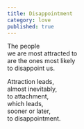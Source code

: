 ```yaml
---
title: Disappointment
category: love
published: true
---
```


The people   
we are most attracted to  
are the ones most likely  
to disappoint us.  
  
Attraction leads,  
almost inevitably,  
to attachment,  
which leads,  
sooner or later,  
to disappointment.
